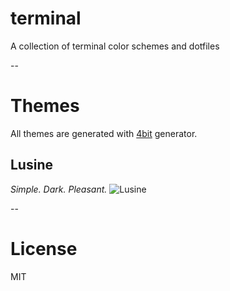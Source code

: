 terminal
========
A collection of terminal color schemes and dotfiles

--

# Themes
All themes are generated with [4bit](http://ciembor.github.com/4bit) generator.

## Lusine
*Simple. Dark. Pleasant.*
![Lusine](http://oi45.tinypic.com/24qv5v7.jpg)


--

# License
MIT
